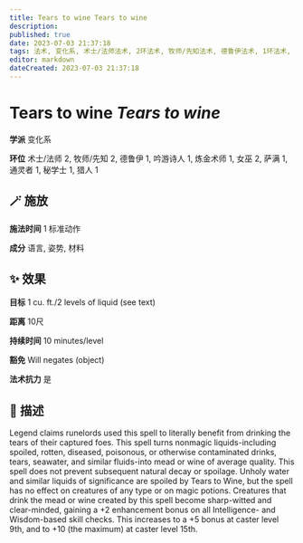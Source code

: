 ```yaml
---
title: Tears to wine Tears to wine
description: 
published: true
date: 2023-07-03 21:37:18
tags: 法术, 变化系, 术士/法师法术, 2环法术, 牧师/先知法术, 德鲁伊法术, 1环法术, 吟游诗人法术, 炼金术师法术, 女巫法术, 萨满法术, 通灵者法术, 秘学士法术, 猎人法术
editor: markdown
dateCreated: 2023-07-03 21:37:18
---
```


# **Tears to wine** *Tears to wine*

**学派** 变化系 

**环位** 术士/法师 2, 牧师/先知 2, 德鲁伊 1, 吟游诗人 1, 炼金术师 1, 女巫 2, 萨满 1, 通灵者 1, 秘学士 1, 猎人 1

## 🪄 施放

**施法时间** 1 标准动作

**成分** 语言, 姿势, 材料

## ✨ 效果 

**目标** 1 cu. ft./2 levels of liquid (see text) 

**距离** 10尺  

**持续时间** 10 minutes/level 

**豁免** Will negates (object)

**法术抗力** 是

## 📖 描述

Legend claims runelords used this spell to literally benefit from drinking the tears of their captured foes. This spell turns nonmagic liquids-including spoiled, rotten, diseased, poisonous, or otherwise contaminated drinks, tears, seawater, and similar fluids-into mead or wine of average quality. This spell does not prevent subsequent natural decay or spoilage. Unholy water and similar liquids of significance are spoiled by Tears to Wine, but the spell has no effect on creatures of any type or on magic potions.  Creatures that drink the mead or wine created by this spell become sharp-witted and clear-minded, gaining a +2 enhancement bonus on all Intelligence- and Wisdom-based skill checks. This increases to a +5 bonus at caster level 9th, and to +10 (the maximum) at caster level 15th.
    